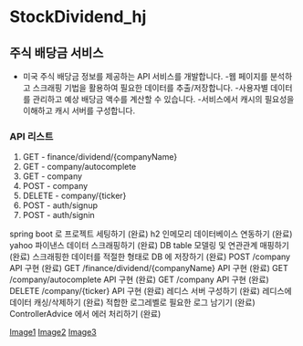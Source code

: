# StockDividend_hj

## 주식 배당금 서비스
- 미국 주식 배당금 정보를 제공하는 API 서비스를 개발합니다.
  -웹 페이지를 분석하고 스크래핑 기법을 활용하여 필요한 데이터를 추출/저장합니다.
  -사용자별 데이터를 관리하고 예상 배당금 액수를 계산할 수 있습니다.
  -서비스에서 캐시의 필요성을 이해하고 캐시 서버를 구성합니다.


### API 리스트
1. GET - finance/dividend/{companyName}
2. GET - company/autocomplete
3. GET - company
4. POST - company
5. DELETE - company/{ticker}
6. POST - auth/signup
7. POST - auth/signin

spring boot 로 프로젝트 세팅하기 (완료)
h2 인메모리 데이터베이스 연동하기 (완료)
yahoo 파이낸스 데이터 스크래핑하기 (완료)
DB table 모델링 및 연관관계 매핑하기 (완료)
스크래핑한 데이터를 적절한 형태로 DB 에 저장하기 (완료)
POST /company API 구현 (완료)
GET /finance/dividend/{companyName} API 구현 (완료)
GET /company/autocomplete API 구현 (완료)
GET /company API 구현 (완료)
DELETE /company/{ticker} API 구현 (완료)
레디스 서버 구성하기 (완료)
레디스에 데이터 캐싱/삭제하기 (완료)
적합한 로그레벨로 필요한 로그 남기기 (완료)
ControllerAdvice 에서 에러 처리하기 (완료)

[Image1](C:\Users\ghd51\Desktop\배당금프로젝트\2.png)
[Image2](C:\Users\ghd51\Desktop\배당금프로젝트\3.png)
[Image3](C:\Users\ghd51\Desktop\배당금프로젝트\4.png)
